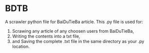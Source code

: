 # BDTB
A scrawler python file for BaiDuTieBa article.
This .py file is used for:
1. Scrawing any article of any choosen users from BaiDuTieBa,
2. Writing the contents into a txt file,
3. and Saving the complete .txt file in the same directory as your .py location.
